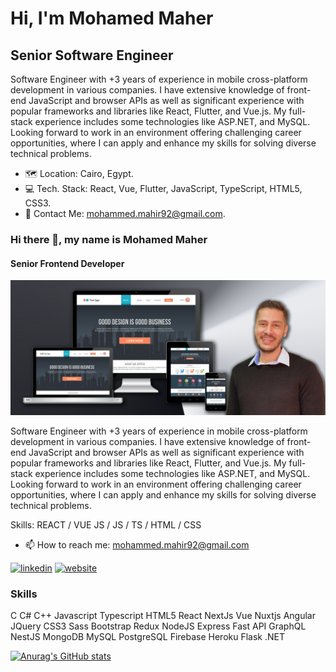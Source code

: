 # Hi, I'm Mohamed Maher
## Senior Software Engineer

Software Engineer with +3 years of experience in mobile cross-platform development in various companies. I have extensive knowledge of front-end JavaScript and browser APIs as well as significant experience with popular frameworks and libraries like React, Flutter, and Vue.js. My full-stack experience includes some technologies like ASP.NET, and MySQL.
Looking forward to work in an environment offering challenging career opportunities, where I can apply and enhance my skills for solving diverse technical problems.

- 🗺️ Location: Cairo, Egypt.
- 💻 Tech. Stack: React, Vue, Flutter, JavaScript, TypeScript, HTML5, CSS3.
- 📧 Contact Me: mohammed.mahir92@gmail.com.

### Hi there 👋, my name is Mohamed Maher
#### Senior Frontend Developer
![Senior Frontend Developer](https://github.com/m-mahir/m-mahir/blob/8e01a6838b1021617768d672f699b1c8c0aed6be/Profile36.jpg)

Software Engineer with +3 years of experience in mobile cross-platform development in various companies. I have extensive knowledge of front-end JavaScript and browser APIs as well as significant experience with popular frameworks and libraries like React, Flutter, and Vue.js. My full-stack experience includes some technologies like ASP.NET, and MySQL.
Looking forward to work in an environment offering challenging career opportunities, where I can apply and enhance my skills for solving diverse technical problems.

Skills: REACT / VUE JS / JS / TS / HTML / CSS

- 📫 How to reach me: mohammed.mahir92@gmail.com 


[<img src='https://cdn.jsdelivr.net/npm/simple-icons@3.0.1/icons/linkedin.svg' alt='linkedin' height='40'>](https://www.linkedin.com/in/https://www.linkedin.com/in/m-mahir//)  [<img src='https://cdn.jsdelivr.net/npm/simple-icons@3.0.1/icons/icloud.svg' alt='website' height='40'>](https://www.m-mahir.ml/)  



### Skills
C C# C++ Javascript Typescript HTML5 React NextJs Vue Nuxtjs Angular JQuery CSS3 Sass Bootstrap Redux NodeJS Express Fast API GraphQL NestJS MongoDB MySQL PostgreSQL Firebase Heroku Flask .NET

[![Anurag's GitHub stats](https://github-readme-stats.vercel.app/api?username=m-mahir)](https://github.com/anuraghazra/github-readme-stats)
